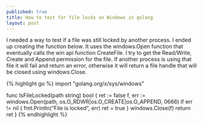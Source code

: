 ```yaml
---
published: true
title: How to test for file locks on Windows in golang
layout: post
---
```

I needed a way to test if a file was still locked by another process.  I ended up creating the function below.  It uses the windows.Open function that eventually calls the win api function CreateFile.  I try to get the Read/Write, Create and Append permission for the file.  If another process is using that file it will fail and return an error, otherwise it will return a file handle that will be closed using windows.Close.

{% highlight go %}
import "golang.org/x/sys/windows"

func IsFileLocked(path string) bool { 
	ret := false 
	f, err := windows.Open(path, os.O_RDWR|os.O_CREATE|os.O_APPEND, 0666) 
	if err != nil { 
		fmt.Println(“File is locked”, err) 
		ret = true 
	} 
	windows.Close(f) 
	return ret 
}
{% endhighlight %}